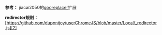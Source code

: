 **参考：** jiacai2050的[gooreplacer][1]扩展

**redirector規則：** [https://github.com/dupontjoy/userChromeJS/blob/master/Local/_redirector.js][2]


  [1]: https://github.com/jiacai2050/gooreplacer
  [2]: https://github.com/dupontjoy/userChromeJS/blob/master/Local/_redirector.js



